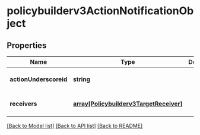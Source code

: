 # policybuilderv3ActionNotificationObject

## Properties
Name | Type | Description | Notes
------------ | ------------- | ------------- | -------------
**actionUnderscoreid** | **string** |  | [optional] [default to null]
**receivers** | [**array[Policybuilderv3TargetReceiver]**](Policybuilderv3TargetReceiver.md) |  | [optional] [default to null]

[[Back to Model list]](../README.md#documentation-for-models) [[Back to API list]](../README.md#documentation-for-api-endpoints) [[Back to README]](../README.md)


